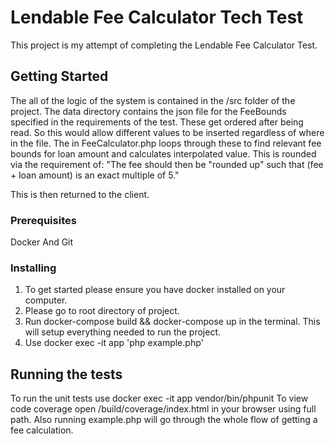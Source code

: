 # Lendable Fee Calculator Tech Test

This project is my attempt of completing the Lendable Fee Calculator Test.

## Getting Started

The all of the logic of the system is contained in the /src folder of the project.
The data directory contains the json file for the FeeBounds specified in the requirements of the test.
These get ordered after being read. So this would allow different values to be inserted regardless of where in the file.
The in FeeCalculator.php loops through these to find relevant fee bounds for loan amount and calculates interpolated value.
This is rounded via the requirement of: "The fee should then be "rounded up" such that (fee + loan amount) is an exact multiple of 5."

This is then returned to the client.

### Prerequisites

Docker And Git

### Installing

1. To get started please ensure you have docker installed on your computer.
2. Please go to root directory of project.
3. Run docker-compose build && docker-compose up in the terminal. This will setup everything needed to run the project.
4. Use docker exec -it app 'php example.php'

## Running the tests

To run the unit tests use docker exec -it app vendor/bin/phpunit
To view code coverage open  /build/coverage/index.html in your browser using full path.
Also running example.php will go through the whole flow of getting a fee calculation.